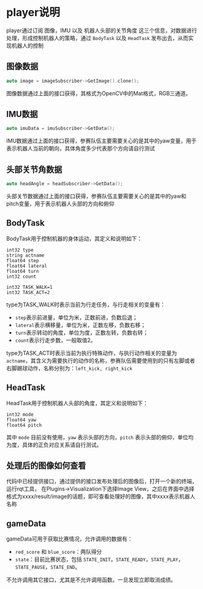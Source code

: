 # player说明
player通过订阅 图像，IMU 以及 机器人头部的关节角度 这三个信息，对数据进行处理，形成控制机器人的策略，通过 `BodyTask` 以及 `HeadTask` 发布出去，从而实现机器人的控制
## 图像数据
```cpp
auto image = imageSubscriber->GetImage().clone();
```
图像数据通过上面的接口获得，其格式为OpenCV中的Mat格式，RGB三通道。

## IMU数据
```cpp
auto imuData = imuSubscriber->GetData();
```
IMU数据通过上面的接口获得，参赛队伍主要需要关心的是其中的yaw变量，用于表示机器人当前的朝向，具体角度多少代表那个方向请自行测试

## 头部关节角数据
```cpp
auto headAngle = headSubscriber->GetData();
```
头部关节数据通过上面的接口获得，参赛队伍主要需要关心的是其中的yaw和pitch变量，用于表示机器人头部的方向和俯仰

## BodyTask
BodyTask用于控制机器的身体运动，其定义和说明如下：
```
int32 type
string actname
float64 step
float64 lateral
float64 turn
int32 count

int32 TASK_WALK=1
int32 TASK_ACT=2
```
type为TASK_WALK时表示当前为行走任务，与行走相关的变量有：
- `step`表示前进量，单位为米，正数前进，负数后退；
- `lateral`表示横移量，单位为米，正数左移，负数右移；
- `turn`表示转动的角度，单位为度，正数左转，负数右转；
- `count`表示行走步数，一般取值2。

type为TASK_ACT时表示当前为执行特殊动作，与执行动作相关的变量为`actname`，其含义为需要执行的动作的名称，参赛队伍需要使用到的只有左脚或者右脚踢球动作，名称分别为：`left_kick, right_kick`

## HeadTask
HeadTask用于控制机器人头部的角度，其定义和说明如下：
```
int32 mode
float64 yaw
float64 pitch
```
其中 `mode` 目前没有使用，`yaw` 表示头部的方向，`pitch` 表示头部的俯仰，单位均为度，具体的正负对应关系请自行测试。

## 处理后的图像如何查看
代码中已经提供接口，通过提供的接口发布处理后的图像后，打开一个新的终端，运行rqt工具， 在Plugins->Visualization下选择Image View，之后在界面中选择格式为xxxx/result/image的话题，即可查看处理好的图像，其中xxxx表示机器人名称

## gameData

gameData可用于获取比赛情况，允许调用的数据有：
- `red_score` 和 `blue_score`：两队得分
- `state`：目前比赛状态，包括 `STATE_INIT`，`STATE_READY`，`STATE_PLAY`，`STATE_PAUSE`，`STATE_END`。

不允许调用其它接口，尤其是不允许调用函数。一旦发现立即取消成绩。